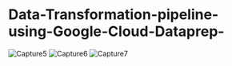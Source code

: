 # Data-Transformation-pipeline-using-Google-Cloud-Dataprep-
![Capture5](https://user-images.githubusercontent.com/67821036/138183779-a4086161-6c02-42dd-8205-0bb28d9477c1.PNG)
![Capture6](https://user-images.githubusercontent.com/67821036/138183798-b61867bf-2ade-46c4-8fae-ee5542c3d64a.PNG)
![Capture7](https://user-images.githubusercontent.com/67821036/138183806-0ec9b546-15a1-4940-a3d8-747c559a186a.PNG)
